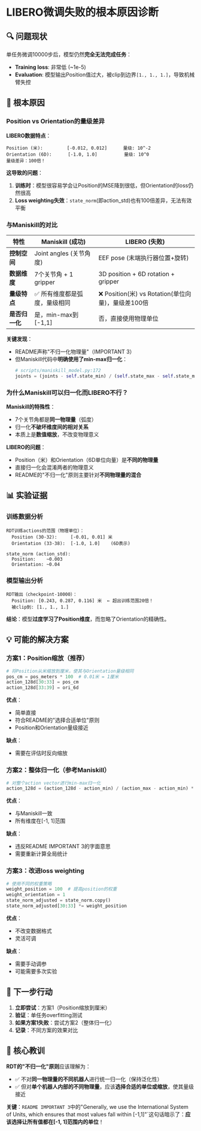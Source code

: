# LIBERO微调失败的根本原因诊断

## 🔍 问题现状

单任务微调10000步后，模型仍然**完全无法完成任务**：
- **Training loss**: 非常低 (~1e-5)
- **Evaluation**: 模型输出Position值过大，被clip到边界`[1., 1., 1.]`，导致机械臂失控

## 🎯 根本原因

### Position vs Orientation的量级差异

**LIBERO数据特点**：
```
Position (米):         [-0.012, 0.012]      量级: 10^-2
Orientation (6D):      [-1.0, 1.0]          量级: 10^0
量级差异：100倍！
```

**这导致的问题**：
1. **训练时**：模型很容易学会让Position的MSE降到很低，但Orientation的loss仍然很高
2. **Loss weighting失效**：`state_norm`(即action_std)也有100倍差异，无法有效平衡

### 与Maniskill的对比

| 特性 | Maniskill (成功) | LIBERO (失败) |
|------|-----------------|--------------|
| **控制空间** | Joint angles (关节角度) | EEF pose (末端执行器位置+旋转) |
| **数据维度** | 7个关节角 + 1 gripper | 3D position + 6D rotation + gripper |
| **量级特点** | ✅ 所有维度都是弧度，量级相同 | ❌ Position(米) vs Rotation(单位向量)，量级差100倍 |
| **是否归一化** | 是，min-max到[-1,1] | 否，直接使用物理单位 |

**关键发现**：
- README声称"不归一化物理量"（IMPORTANT 3）
- 但Maniskill代码中**明确使用了min-max归一化**：
  ```python
  # scripts/maniskill_model.py:172
  joints = (joints - self.state_min) / (self.state_max - self.state_min) * 2 - 1
  ```

### 为什么Maniskill可以归一化而LIBERO不行？

**Maniskill的特殊性**：
- 7个关节角都是**同一物理量**（弧度）
- 归一化**不破坏维度间的相对关系**
- 本质上是**数值缩放**，不改变物理意义

**LIBERO的问题**：
- Position（米）和Orientation（6D单位向量）是**不同的物理量**
- 直接归一化会混淆两者的物理意义
- README的"不归一化"原则主要针对**不同物理量的混合**

## 📊 实验证据

### 训练数据分析
```
RDT训练actions的范围（物理单位）：
  Position (30-32):     [-0.01, 0.01] 米
  Orientation (33-38):  [-1.0, 1.0]    (6D表示)
  
state_norm (action_std):
  Position:    ~0.003
  Orientation: ~0.04
```

### 模型输出分析
```
RDT输出（checkpoint-10000）：
  Position: [0.243, 0.287, 0.116] 米  ← 超出训练范围20倍！
  被clip到: [1., 1., 1.]
```

**结论**：模型**过度学习了Position维度**，而忽略了Orientation的精确性。

## 💡 可能的解决方案

### 方案1：Position缩放（推荐）
```python
# 将Position从米缩放到厘米，使其与Orientation量级相同
pos_cm = pos_meters * 100  # 0.01米 = 1厘米
action_128d[30:33] = pos_cm
action_128d[33:39] = ori_6d
```

**优点**：
- 简单直接
- 符合README的"选择合适单位"原则
- Position和Orientation量级接近

**缺点**：
- 需要在评估时反向缩放

### 方案2：整体归一化（参考Maniskill）
```python
# 对整个action vector进行min-max归一化
action_128d = (action_128d - action_min) / (action_max - action_min) * 2 - 1
```

**优点**：
- 与Maniskill一致
- 所有维度在[-1, 1]范围

**缺点**：
- 违反README IMPORTANT 3的字面意思
- 需要重新计算全局统计

### 方案3：改进loss weighting
```python
# 使用不同的权重策略
weight_position = 100  # 提高position的权重
weight_orientation = 1
state_norm_adjusted = state_norm.copy()
state_norm_adjusted[30:33] *= weight_position
```

**优点**：
- 不改变数据格式
- 灵活可调

**缺点**：
- 需要手动调参
- 可能需要多次实验

## 🚀 下一步行动

1. **立即尝试**：方案1（Position缩放到厘米）
2. **验证**：单任务overfitting测试
3. **如果方案1失败**：尝试方案2（整体归一化）
4. **记录**：不同方案的效果对比

## 📝 核心教训

**RDT的"不归一化"原则**应该理解为：
- ✅ 不对**同一物理量的不同机器人**进行统一归一化（保持泛化性）
- ✅ 但对**单个机器人内部的不同物理量**，应该**选择合适的单位或缩放**，使其量级接近

**关键**：`README IMPORTANT 3`中的"Generally, we use the International System of Units, which ensures that most values fall within [-1,1]"`这句话暗示了：**应该选择让所有值都在[-1, 1]范围内的单位**！





